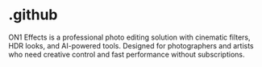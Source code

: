 # .github
ON1 Effects is a professional photo editing solution with cinematic filters, HDR looks, and AI-powered tools. Designed for photographers and artists who need creative control and fast performance without subscriptions.  
